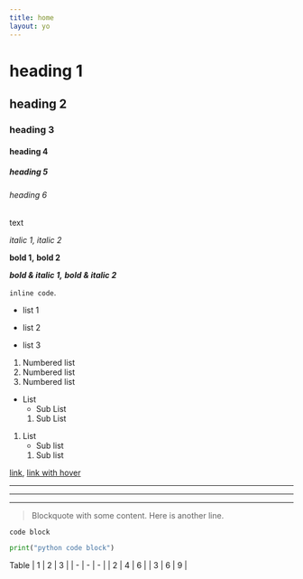 ```yaml
---
title: home
layout: yo
---
```


# heading 1
## heading 2
### heading 3
#### heading 4
##### heading 5
###### heading 6

text

_italic 1,_
*italic 2*

__bold 1,__
**bold 2**

___bold & italic 1,___
***bold & italic 2***

`inline code`.

* list 1
- list 2
+ list 3

1. Numbered list
2. Numbered list
3. Numbered list

* List
    - Sub List
    1. Sub List

1. List
    - Sub list
    1. Sub list

[link](https://www.example.com),
[link with hover](https://example.com "hover title")

---
***
___

> Blockquote with some content.
> Here is another line.



```
code block
```



```python
print("python code block")
```


Table
| 1 | 2 | 3 |
| - | - | - |
| 2 | 4 | 6 |
| 3 | 6 | 9 |